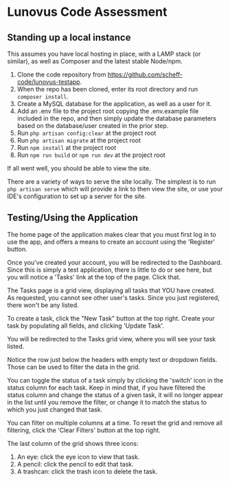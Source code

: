 # Lunovus Code Assessment

## Standing up a local instance
This assumes you have local hosting in place, with a LAMP stack (or similar), as well as Composer and the latest stable Node/npm. 

1. Clone the code repository from https://github.com/scheff-code/lunovus-testapp. 
2. When the repo has been cloned, enter its root directory and run `composer install`.
3. Create a MySQL database for the application, as well as a user for it.
4. Add an .env file to the project root copying the .env.example file included in the repo, and then simply update the database parameters based on the database/user created in the prior step.  
5. Run `php artisan config:clear` at the project root 
6. Run `php artisan migrate` at the project root
7. Run `npm install` at the project root
8. Run `npm run build` or `npm run dev` at the project root

If all went well, you should be able to view the site. 

There are a variety of ways to serve the site locally. The simplest is to run `php artisan serve` which will provide a link to then view the site, or use your IDE's configuration to set up a server for the site.

## Testing/Using the Application

The home page of the application makes clear that you must first log in to use the app, and offers a means to create an account using the 'Register' button.

Once you've created your account, you will be redirected to the Dashboard. Since this is simply a test application, there is little to do or see here, but you will notice a 'Tasks' link at the top of the page. Click that.

The Tasks page is a grid view, displaying all tasks that YOU have created. As requested, you cannot see other user's tasks. Since you just registered, there won't be any listed.

To create a task, click the "New Task" button at the top right. Create your task by populating all fields, and clicking 'Update Task'. 

You will be redirected to the Tasks grid view, where you will see your task listed.

Notice the row just below the headers with empty text or dropdown fields. Those can be used to filter the data in the grid.

You can toggle the status of a task simply by clicking the 'switch' icon in the status column for each task. Keep in mind that, if you have filtered the status column and change the status of a given task, it will no longer appear in the list until you remove the filter, or change it to match the status to which you just changed that task.

You can filter on multiple columns at a time. To reset the grid and remove all filtering, click the 'Clear Filters' button at the top right.

The last column of the grid shows three icons:
1. An eye: click the eye icon to view that task.
2. A pencil: click the pencil to edit that task.
3. A trashcan: click the trash icon to delete the task.

